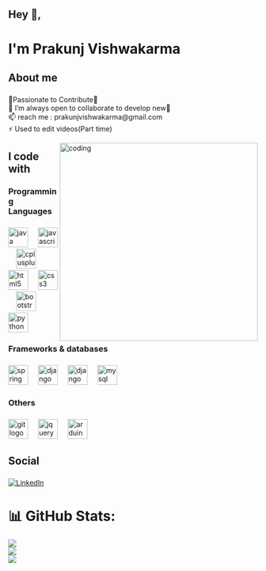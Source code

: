 <h2 align="left">Hey 👋,</h2>

###
<h1 align="left">I'm Prakunj Vishwakarma</h1>

###

<h2 align="left">About me</h2>

###

<p align="left">🤝Passionate to Contribute🤝<br>👯 I’m always open to collaborate to develop new👯<br>📫 reach me :  prakunjvishwakarma@gmail.com<br>⚡ Used to edit videos(Part time)</p>

<img align="right" alt="coding" width="400" src="https://i.pinimg.com/originals/e4/26/70/e426702edf874b181aced1e2fa5c6cde.gif">

###

<h2 align="left">I code with</h2>

###

<h3 align="left">Programming Languages</h3>

###

<div align="left">
  <img src="https://cdn.jsdelivr.net/gh/devicons/devicon/icons/java/java-original.svg" height="40" alt="java logo"  />
  <img width="12" />
  <img src="https://cdn.jsdelivr.net/gh/devicons/devicon/icons/javascript/javascript-original.svg" height="40" alt="javascript logo"  />
  <img width="12" />
  <img src="https://cdn.jsdelivr.net/gh/devicons/devicon/icons/cplusplus/cplusplus-original.svg" height="40" alt="cplusplus logo"  />
  <img width="12" />
  <img src="https://cdn.jsdelivr.net/gh/devicons/devicon/icons/html5/html5-original.svg" height="40" alt="html5 logo"  />
  <img width="12" />
  <img src="https://cdn.jsdelivr.net/gh/devicons/devicon/icons/css3/css3-original.svg" height="40" alt="css3 logo"  />
  <img width="12" />
  <img src="https://cdn.jsdelivr.net/gh/devicons/devicon/icons/bootstrap/bootstrap-original.svg" height="40" alt="bootstrap logo"  />
  <img width="12" />
  <img src="https://cdn.jsdelivr.net/gh/devicons/devicon/icons/python/python-original.svg" height="40" alt="python logo"  />
</div>

###

<h3 align="left">Frameworks & databases</h3>

###

<div align="left">
  <img src="https://cdn.jsdelivr.net/gh/devicons/devicon/icons/spring/spring-original.svg" height="40" alt="spring logo"  />
  <img width="12" />
  <img src="https://cdn.jsdelivr.net/gh/devicons/devicon/icons/django/django-plain.svg" height="40" alt="django logo"  />
  <img width="12" />
    <img src="https://cdn.jsdelivr.net/gh/devicons/devicon/icons/nodejs/nodejs-plain.svg" height="40" alt="django logo"  />
  <img width="12" />
  <img src="https://cdn.jsdelivr.net/gh/devicons/devicon/icons/mysql/mysql-original.svg" height="40" alt="mysql logo"  />
</div>

###

<h3 align="left">Others</h3>

###

<div align="left">
  <img src="https://cdn.jsdelivr.net/gh/devicons/devicon/icons/git/git-original.svg" height="40" alt="git logo"  />
  <img width="12" />
  <img src="https://cdn.jsdelivr.net/gh/devicons/devicon/icons/jquery/jquery-original.svg" height="40" alt="jquery logo"  />
  <img width="12" />
  <img src="https://cdn.jsdelivr.net/gh/devicons/devicon/icons/arduino/arduino-original.svg" height="40" alt="arduino logo"  />
</div>

###

<h2 align="left">Social</h2>

###
[![LinkedIn](https://img.shields.io/badge/LinkedIn-%230077B5.svg?logo=linkedin&logoColor=white)](https://linkedin.com/in/Prakunjvishwakarma) 

###

# 📊 GitHub Stats:
![](https://github-readme-stats.vercel.app/api?username=Prakunj01&theme=dark&hide_border=false&include_all_commits=false&count_private=false)<br/>
![](https://github-readme-streak-stats.herokuapp.com/?user=Prakunj01&theme=dark&hide_border=false)<br/>
![](https://github-readme-stats.vercel.app/api/top-langs/?username=Prakunj01&theme=dark&hide_border=false&include_all_commits=false&count_private=false&layout=compact)


###

